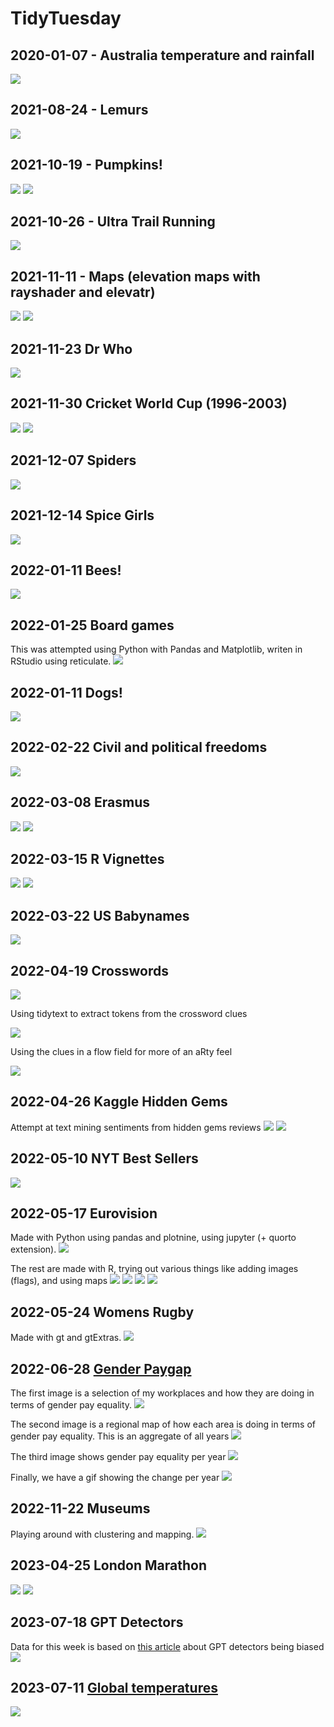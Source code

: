 # TidyTuesday

## 2020-01-07 - Australia temperature and rainfall
![](Australia-fires-2020-01-07/Auz_Rain&Temp2.gif)

## 2021-08-24 - Lemurs
![](Lemurs_2021-08-24/lemur_plots.png)

## 2021-10-19 - Pumpkins!
![](pumpkins-2021-10-19/giant_pumpkin_avg.png)
![](pumpkins-2021-10-19/pumpkins_weight.png)

## 2021-10-26 - Ultra Trail Running
![](Trail-running-2021-10-26/long_standing_uk_races.png)

## 2021-11-11 - Maps (elevation maps with rayshader and elevatr)
![](elevation_maps/uk.png)
![](elevation_maps/vista-maps/outputs/monument_valley.png)

<!--
## Data from Pokémon games
Scraped from <https://pokemondb.net/>, scraping code on [Github](https://github.com/andrewmoles2/webScraping/blob/main/R/pokemonDatabase.R)
![](Pokemon_viz/ash_pokemon_plot.png)
 -->
 
## 2021-11-23 Dr Who
![](dr-who-2021-11-23/avg_doctor_rating.png)

## 2021-11-30 Cricket World Cup (1996-2003)
![](cricket-world-cup-2021-11-30/n_best_players.png)
![](cricket-world-cup-2021-11-30/top_players.png)

## 2021-12-07 Spiders
![](spiders-2021-12-07/network_of_auz_spiders.png)

## 2021-12-14 Spice Girls
![](spice-girls-2021-12-14/spice_girls.png)

## 2022-01-11 Bees!
![](Bees-2022-01-11/bee_loss.png)

## 2022-01-25 Board games
This was attempted using Python with Pandas and Matplotlib, writen in RStudio using reticulate. 
![](board-games-2022-01-25/ticket2ride.png)

## 2022-01-11 Dogs!
![](dog-breeds-2022-02-01/good_boys.png)

## 2022-02-22 Civil and political freedoms
![](freedom-2022-02-22/freedoms.png)

## 2022-03-08 Erasmus
![](erasmus-2022-03-08/erasmus_polar.png)
![](erasmus-2022-03-08/erasmus_alluvial.png)

## 2022-03-15 R Vignettes
![](R-vignettes-2022-03-15/Fav_packages.gif)
![](R-vignettes-2022-03-15/Fav_packages.png)

## 2022-03-22 US Babynames
![](babynames-2022-03-22/dsl_names.png)

## 2022-04-19 Crosswords
![](crosswords-2022-04-19/cross_ans_def.png)

Using tidytext to extract tokens from the crossword clues

![](crosswords-2022-04-19/crossword_tokens.png)

Using the clues in a flow field for more of an aRty feel

![](crosswords-2022-04-19/clue_flow.png)

## 2022-04-26 Kaggle Hidden Gems
Attempt at text mining sentiments from hidden gems reviews
![](hidden-gems-2022-04-26/sentiments_over_time.png)
![](hidden-gems-2022-04-26/top_sentiments.png)

## 2022-05-10 NYT Best Sellers
![](best-sellers-2022-05-10/booker_nty.png)

## 2022-05-17 Eurovision
Made with Python using pandas and plotnine, using jupyter (+ quorto extension).
![](eurovision-2022-05-17/eurovision.png)

The rest are made with R, trying out various things like adding images (flags), and using maps
![](eurovision-2022-05-17/eurovision_winners.png)
![](eurovision-2022-05-17/winners_map.png)
![](eurovision-2022-05-17/ranking_map.png)
![](eurovision-2022-05-17/eurovision_maps.png)

## 2022-05-24 Womens Rugby
Made with gt and gtExtras.
![](womens-rugby-2022-05-24/womens_rugby.png)

## 2022-06-28 [Gender Paygap](paygap-2022-06-28)
The first image is a selection of my workplaces and how they are doing in terms of gender pay equality. 
![](paygap-2022-06-28/workplaces.png)

The second image is a regional map of how each area is doing in terms of gender pay equality. This is an aggregate of all years
![](paygap-2022-06-28/median_pay_diff_postcode.png)

The third image shows gender pay equality per year
![](paygap-2022-06-28/median_pay_diff_postcode_year.png)

Finally, we have a gif showing the change per year
![](paygap-2022-06-28/paygap.gif)

## 2022-11-22 Museums
Playing around with clustering and mapping. 
![](museums-2022-11-22/kmean_museum.png)

## 2023-04-25 London Marathon
![](london-marathon-2023-04-25/men_winners.png)
![](london-marathon-2023-04-25/women_winners.png)

## 2023-07-18 GPT Detectors
Data for this week is based on [this article](https://arxiv.org/abs/2304.02819) about GPT detectors being biased
![](detectors-2023-07-18/AI_detectors.png)

## 2023-07-11 [Global temperatures](global-temp-2023-07-11)

![](global-temp-2023-07-11/temp_hist.png)


